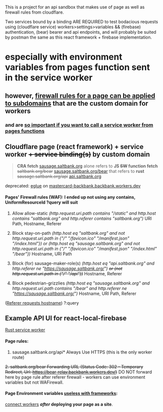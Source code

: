 This is a project for an api sandbox that makes use of page as well as firewall rules from cloudflare.

Two services bound by a binding ARE REQUIRED to test bodacious requests using (cloudflare service) workers>settings>variables && (firebase) authentication, (bear) bearer and api endpoints, and will probably be suited by postman the same as this react framework + firebase implementation.

# especially with environment variables from pages function sent in the service worker

## however, [firewall rules for a page can be applied to subdomains](https://github.com/NickCarducci/bear) that are the custom domain for workers

### and are [so important if you want to call a service worker from pages functions](https://blog.cloudflare.com/building-full-stack-with-pages/)

## Cloudflare page (react framework) + service worker ~~+ service binding(s)~~ by custom domain

> **CRA fetch** [sausage.saltbank.org](https://sausage.pages.dev) alone refers to **JS ~~SW~~ function fetch** ~~saltbank.org/bear~~ [sausage.saltbank.org/bear](https://sausage.saltbank.org/bear) that refers to **rust** ~~sausage.saltbank.org/api~~ [api.saltbank.org](https://api.saltbank.org)

deprecated: [eglue](https://github.com/NickCarducci/eglue/) on [mastercard-backbank.backbank.workers.dev](https://github.com/NickCarducci/mastercard-backbank)

#### Pages' Firewall rules (WAF): I ended up not using any contains, UniformResourceId ?query will suit

1. Allow
   allow-static _(http.request.uri.path contains "/static" and http.host contains "saltbank.org" and http.referer contains "saltbank.org")_
   URI Path, Hostname, Referer

2. Block
   stay-on-path _(http.host eq "saltbank.org" and not http.request.uri.path in {"/" "/favicon.ico" "/manifest.json" "/index.html"}) or (http.host eq "sausage.saltbank.org" and not http.request.uri.path in {"/" "/favicon.ico" "/manifest.json" "/index.html" "/bear"})_
   Hostname, URI Path

3. Block (for)
   sausage-maker-role(s) _(http.host eq "api.saltbank.org" and http.referer ne "https://sausage.saltbank.org/") ~~or (not http.request.uri.path in {"/" "/api"})~~_
   Hostname, Referer

4. Block
   pedestrian-grizzlies _(http.host eq "sausage.saltbank.org" and http.request.uri.path contains "/bear" and http.referer ne "https://sausage.saltbank.org/")_
   Hostname, URI Path, Referer

([Referer requests hostname](https://markethistory.quora.com/Is-a-host-name-not-the-responding-URL-1)) ?:query

## Example API UI for react-local-firebase

[Rust service worker](https://codesandbox.io/s/react-local-firebase-i7l8qe)

#### Page rules:

1. sausage.saltbank.org/api\*
   Always Use HTTPS (this is the only worker route)

~~2. saltbank.org/bear
   Forwarding URL (Status Code: 302 - Temporary Redirect, Url: https://bear-relay.backbank.workers.dev/)~~ DO NOT forward here by page rule after referer firewall - workers can use environment variables but not WAFirewall.

#### Page Environment variables [useless with frameworks](https://developers.cloudflare.com/pages/platform/build-configuration/):

[connect workers](https://github.com/jkup/cloudflare-docs/blob/14fb6a44328da68981121edee29e15abbe19e3c7/products/workers/src/content/cli-wrangler/commands.md) **_after_ deploying your page as a site**.
